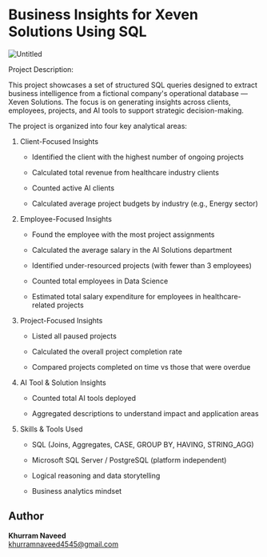 # Business Insights for Xeven Solutions Using SQL

![Untitled](https://github.com/user-attachments/assets/dd91da1f-6741-4ec8-990f-db1c33a586ad)

Project Description:

This project showcases a set of structured SQL queries designed to extract business intelligence from a fictional company's operational database — Xeven Solutions. The focus is on generating insights across clients, employees, projects, and AI tools to support strategic decision-making.

The project is organized into four key analytical areas:


1. Client-Focused Insights
   
    - Identified the client with the highest number of ongoing projects

    - Calculated total revenue from healthcare industry clients

    - Counted active AI clients

    - Calculated average project budgets by industry (e.g., Energy sector)

2. Employee-Focused Insights
   
    - Found the employee with the most project assignments

    - Calculated the average salary in the AI Solutions department

    - Identified under-resourced projects (with fewer than 3 employees)

    - Counted total employees in Data Science

    - Estimated total salary expenditure for employees in healthcare-related projects

3. Project-Focused Insights

   - Listed all paused projects

   - Calculated the overall project completion rate

   - Compared projects completed on time vs those that were overdue

4. AI Tool & Solution Insights
   
   - Counted total AI tools deployed

   - Aggregated descriptions to understand impact and application areas
  
5. Skills & Tools Used

   - SQL (Joins, Aggregates, CASE, GROUP BY, HAVING, STRING_AGG)

   - Microsoft SQL Server / PostgreSQL (platform independent)

   - Logical reasoning and data storytelling

   - Business analytics mindset
 
## Author

**Khurram Naveed**  
khurramnaveed4545@gmail.com

